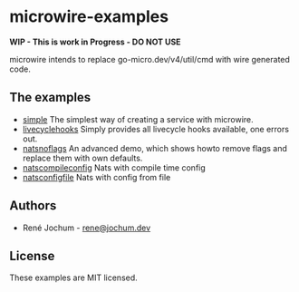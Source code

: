 # microwire-examples

**WIP - This is work in Progress - DO NOT USE**

microwire intends to replace go-micro.dev/v4/util/cmd with wire generated code.

## The examples

- [simple](simple/)
  The simplest way of creating a service with microwire.
- [livecyclehooks](livecyclehooks/)
  Simply provides all livecycle hooks available, one errors out.
- [natsnoflags](natsnoflags/)
  An advanced demo, which shows howto remove flags and replace them with own defaults.
- [natscompileconfig](natscompileconfig/)
  Nats with compile time config
- [natsconfigfile](natsconfigfile/)
  Nats with config from file

## Authors

- René Jochum - rene@jochum.dev

## License

These examples are MIT licensed.
